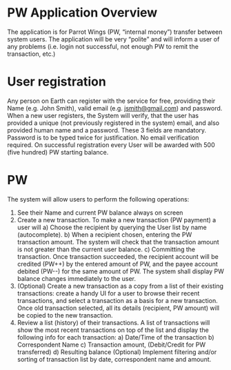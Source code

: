 # PW Application Overview
The application is for Parrot Wings (PW, “internal money”) transfer between system users.
The application will be very “polite” and will inform a user of any problems (i.e. login not successful, not enough PW to remit the transaction, etc.)

# User registration 
Any person on Earth can register with the service for free, providing their Name (e.g. John Smith), valid email (e.g. jsmith@gmail.com) and password. 
When a new user registers, the System will verify, that the user has provided a unique (not previously registered in the system) email, and also provided human name and a password. These 3 fields are mandatory. Password is to be typed twice for justification. No email verification required.
On successful registration every User will be awarded with 500 (five hundred) PW starting balance.

# PW
The system will allow users to perform the following operations:
1) See their Name and current PW balance always on screen
2) Create a new transaction. To make a new transaction (PW payment) a user will
a) Choose the recipient by querying the  User list by name (autocomplete). 
b) When a recipient chosen, entering the PW transaction amount. The system will check that the transaction amount is not greater than the current user balance.
c) Committing the transaction. Once transaction succeeded, the recipient account will be credited (PW++) by the entered amount of PW, and the payee account debited (PW--) for the same amount of PW. The system shall display PW balance changes immediately to the user.
3) (Optional) Create a new transaction as a copy from a list of their existing transactions: create a handy UI for a user to browse their recent transactions, and select a transaction as a basis for a new transaction. Once old transaction selected, all its details (recipient, PW amount) will be copied to the new transaction.
4) Review a list (history) of their transactions. A list of transactions will show the most recent transactions on top of the list and display the following info for each transaction:
a) Date/Time of the transaction
b) Correspondent Name
c) Transaction amount, (Debit/Credit  for PW transferred)
d) Resulting balance
(Optional) Implement filtering and/or sorting of transaction list by date, correspondent name and amount. 
